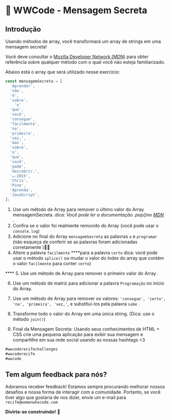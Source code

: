# 💌 WWCode - Mensagem Secreta

## Introdução

Usando métodos de array, você transformará um array de strings em uma mensagem secreta!

Você deve consultar o [Mozilla Developer Network (MDN)](https://developer.mozilla.org/en-US/docs/Web/JavaScript/Reference/Global_Objects/Array) para obter referência sobre qualquer método com o qual você não esteja familiarizado.

Abaixo está o array que será utilizado nesse exercício:

```javascript
const mensagemSecreta = [
  'Aprender',
  'não',
  'é',
  'sobre',
	'o'
  'que',
  'você',
  'consegue',
  'facilmente',
  'na',
  'primeira',
  'vez,',
  'mas',
  'sobre',
  'o',
  'que',
  'você',
  'pode',
  'descobrir.',
  '↵-2015',
  'Chris',
  'Pine',
  'Aprenda',
  'JavaScript',
];
```

1. Use um método de Array para remover o último valor do Array mensagemSecreta. *dica: Você pode ler a documentação .pop()no [MDN](https://developer.mozilla.org/en-US/docs/Web/JavaScript/Reference/Global_Objects/Array/pop) .*
2. Confira se o valor foi realmente removido do Array (você pode usar o `console.log`)
3. Adicione no final do Array `mensagemSecreta` as palavras `a` e `programar` (não esqueça de conferir se as palavras foram adicionadas corretamente )🤞🏽
4. Altere a palavra `facilmente` ****para a palavra `certo` dica: você pode usar o método `splice()` ou mudar o valor do índex do array que contém o valor `facilmente` para conter `certo`)

**** 5. Use um método de Array para remover o primeiro valor do Array . 

6. Use um método de matriz para adicionar a palavra `Programação` no início do Array.

7. Use um método de Array para remover os valores:  `'consegue', 'certo', 'na', 'primeira', 'vez,'`, e substituí-los pela palavra `sabe` .

8. Transforme todo o valor do Array em uma única string. (Dica: use o método `join()`)

9. Final da Mensagem Secreta: Usando seus conhecimentos de HTML + CSS crie uma pequena aplicação para exibir sua mensagem e compartilhe em sua rede social usando as nossas hashtags <3

```javascript
#wwcoderecifechallenges
#wwcoderecife
#wwcode
```

## Tem algum feedback para nós?

Adoramos receber feedback! Estamos sempre procurando melhorar nossos 
desafios e nossa forma de interagir com a comunidade. Portanto, se você 
tiver algo que gostaria de nos dizer, envie um e-mail para `recife@womenwhocode.com`

**Divirta-se construindo!** 🚀
